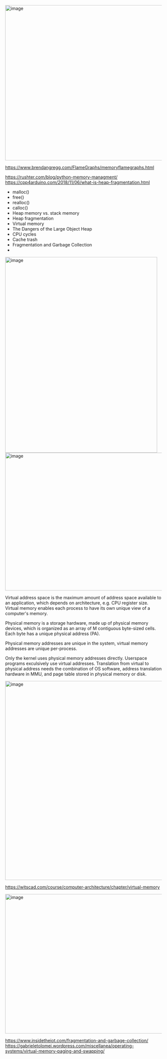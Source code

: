 

<img width="1000" height="500" alt="image" src="https://github.com/user-attachments/assets/22d13fd2-b5ed-4457-86be-bb06e02b4aee" />

https://www.brendangregg.com/FlameGraphs/memoryflamegraphs.html



https://rushter.com/blog/python-memory-managment/
https://cpp4arduino.com/2018/11/06/what-is-heap-fragmentation.html

- malloc()
- free()
- realloc()
- calloc()
- Heap memory vs. stack memory
- Heap fragmentation
- Virtual memory
- The Dangers of the Large Object Heap
- CPU cycles
- Cache trash
- Fragmentation and Garbage Collection
- 
<img width="489" height="630" alt="image" src="https://github.com/user-attachments/assets/9211c157-bb29-4a4d-b20a-d6d444aec478" />

<img width="594" height="444" alt="image" src="https://github.com/user-attachments/assets/19156bc5-0809-48a9-90ea-2af36d29e6bd" />

Virtual address space is the maximum amount of address space available to an application, which depends on architecture, e.g. CPU register size. Virtual memory enables each process to have its own unique view of a computer's memory.

Physical memory is a storage hardware, made up of physical memory devices, which is organized as an array of M contiguous byte-sized cells. Each byte has a unique physical address (PA).

Physical memory addresses are unique in the system, virtual memory addresses are unique per-process.

Only the kernel uses physical memory addresses directly. Userspace programs exculsively use virtual addresses. Translation from virtual to physical address needs the combination of OS software, address translation hardware in MMU, and page table stored in physical memory or disk.

<img width="1523" height="641" alt="image" src="https://github.com/user-attachments/assets/26785deb-deca-428f-8ba5-497792623491" />

https://witscad.com/course/computer-architecture/chapter/virtual-memory

<img width="600" height="449" alt="image" src="https://github.com/user-attachments/assets/9e4960e5-39b0-49da-bd43-48e80765d935" />

https://www.insidetheiot.com/fragmentation-and-garbage-collection/
https://gabrieletolomei.wordpress.com/miscellanea/operating-systems/virtual-memory-paging-and-swapping/




